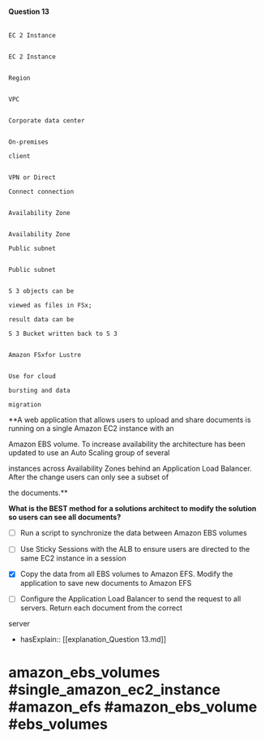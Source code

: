 #### Question  13

```

EC 2 Instance

```

```

EC 2 Instance

```

```

Region

```

```

VPC

```

```

Corporate data center

```

```

On-premises

client

```

```

VPN or Direct

Connect connection

```

```

Availability Zone

```

```

Availability Zone

Public subnet

```

```

Public subnet

```

```

S 3 objects can be

viewed as files in FSx;

result data can be

S 3 Bucket written back to S 3

```

```

Amazon FSxfor Lustre

```

```

Use for cloud

bursting and data

migration

```

**A web application that allows users to upload and share documents is running on a single Amazon EC2 instance with an

Amazon EBS volume. To increase availability the architecture has been updated to use an Auto Scaling group of several

instances across Availability Zones behind an Application Load Balancer. After the change users can only see a subset of

the documents.**

**What is the BEST method for a solutions architect to modify the solution so users can see all documents?**

- [ ] Run a script to synchronize the data between Amazon EBS volumes

- [ ] Use Sticky Sessions with the ALB to ensure users are directed to the same EC2 instance in a session

- [x] Copy the data from all EBS volumes to Amazon EFS. Modify the application to save new documents to Amazon EFS

- [ ] Configure the Application Load Balancer to send the request to all servers. Return each document from the correct

server

- hasExplain:: [[explanation_Question  13.md]]

# amazon_ebs_volumes #single_amazon_ec2_instance #amazon_efs #amazon_ebs_volume #ebs_volumes
